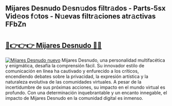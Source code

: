 ## Mijares Desnudo D𝚎sn𝚞dos filtr𝚊dos - Parts-5sx Vid𝚎os f𝚘tos - N𝚞evas filtr𝚊ciones atr𝚊ctivas FFbZn

# <h2><a href="http://mb0uaa.tromn.icu/?c=Mijares+Desnudo">🔗👉👉👉 Mijares Desnudo 🔗🔗</a></h2>

[![Mijares Desnudo nuevo](https://i.imgur.com/pEAQMta.gif)](http://mb0uaa.tromn.icu/?c=Mijares+Desnudo)
Mijares Desnudo, una personalidad multifacética y enigmática, desafía la comprensión fácil. Su innovador estilo de comunicación en línea ha cautivado y enfurecido a los críticos, encendiendo debates sobre la privacidad, la expresión artística y la naturaleza evolutiva de las comunidades virtuales. A pesar de la incertidumbre de sus próximas acciones, su impacto en el mundo virtual es profundo. Con una determinación inquebrantable y un encanto innegable, el impacto de Mijares Desnudo en la comunidad digital es inmenso.
